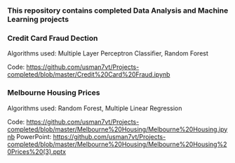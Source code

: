 ### This repository contains completed Data Analysis and Machine Learning projects
### Credit Card Fraud Dection
Algorithms used: Multiple Layer Perceptron Classifier, Random Forest

Code:
https://github.com/usman7vt/Projects-completed/blob/master/Credit%20Card%20Fraud.ipynb

### Melbourne Housing Prices
Algorithms used: Random Forest, Multiple Linear Regression

Code:
https://github.com/usman7vt/Projects-completed/blob/master/Melbourne%20Housing/Melbourne%20Housing.ipynb 
PowerPoint: 
https://github.com/usman7vt/Projects-completed/blob/master/Melbourne%20Housing/Melbourne%20Housing%20Prices%20(3).pptx
